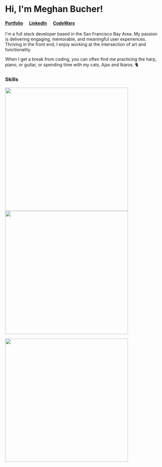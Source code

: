 
 

 
# Hi, I'm Meghan Bucher!

#### <a href="https://meghanbucher.work" target="_blank">Portfolio</a>&nbsp;&nbsp;&nbsp;&nbsp;&nbsp;&nbsp;<a href="https://linkedin.com/in/meghanbucher" target="_blank">LinkedIn</a>&nbsp;&nbsp;&nbsp;&nbsp;&nbsp;&nbsp;<a href="https://www.codewars.com/users/megbuch" target="_blank">CodeWars</a>

I'm a full stack developer based in the San Francisco Bay Area. My passion is delivering engaging, memorable, and meaningful user experiences. Thriving in the front end, I enjoy working at the intersection of art and functionality.

When I get a break from coding, you can often find me practicing the harp, piano, or guitar, or spending time with my cats, Ajax and Ikaros. 🐈

### Skills
<img align="center" width="400" src="https://skills.thijs.gg/icons?i=js,html,css,react,express,nodejs,py,django&theme=dark"><br>
<img align="center" width="400" src="https://skills.thijs.gg/icons?i=mongodb,postgres,heroku,linux,git,github,figma,ps&&theme=dark">
 
<img width="400px" src="https://github-readme-stats.vercel.app/api?username=megbuch&show_icons=true&theme=transparent">





